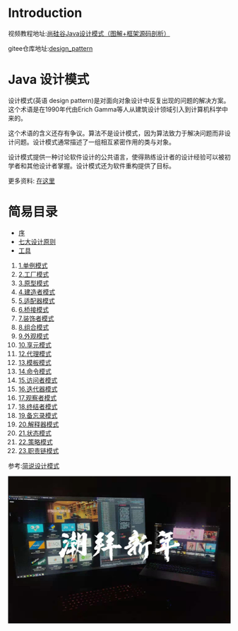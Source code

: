 # Introduction



视频教程地址:[尚硅谷Java设计模式（图解+框架源码剖析）](https://www.bilibili.com/video/BV1G4411c7N4)

gitee仓库地址:[design_pattern](https://gitee.com/victorfengming/design_pattern/)

# Java 设计模式

设计模式(英语 design pattern)是对面向对象设计中反复出现的问题的解决方案。这个术语是在1990年代由Erich Gamma等人从建筑设计领域引入到计算机科学中来的。

这个术语的含义还存有争议。算法不是设计模式，因为算法致力于解决问题而非设计问题。设计模式通常描述了一组相互紧密作用的类与对象。

设计模式提供一种讨论软件设计的公共语言，使得熟练设计者的设计经验可以被初学者和其他设计者掌握。设计模式还为软件重构提供了目标。


更多资料: [在这里](http://victorfengming.gitee.io/course/)

# 简易目录

- [序](03_何时会用到设计模式.md)
- [七大设计原则](05_七大原则.md)
- [工具](23_UML相关.md)

1. [1.单例模式](29_单例_饿汉_静态常量.md)
2. [2.工厂模式](39_工厂模式_简单工厂模式.md)
3. [3.原型模式](49_原型模式_克隆羊.md)
4. [4.建造者模式](55_建造者模式_盖房子.md)
5. [5.适配器模式](./60_适配器模式_工作原理.md)
6. [6.桥接模式](./65_桥接模式_手机问题.md)
7. [7.装饰者模式](./71_装饰者模式_起步.md)
8. [8.组合模式](./77_组合模式_院校展示.md)
9. [9.外观模式](./81_外观模式_影院管理.md)   
10. [10.享元模式](./86_享元模式_网站外包.md)
12. [12.代理模式](91_代理模式_基本介绍.md)
13. [13.模板模式](./96_模板模式_工作原理.md)
14. [14.命令模式](./101_命令模式_工作原理.md)
15. [15.访问者模式](./106_访问者模式_歌手评分.md)
16. [16.迭代器模式](./111_迭代器模式_统一遍历.md)
17. [17.观察者模式](./117_观察者模式_天气预报.md)
18. [18.终结者模式](./123_终结者模式_智能家庭.md)
19. [19.备忘录模式](./127_备忘录模式_游戏角色.md)
20. [20.解释器模式](./131_解释器模式_计算求值.md)
21. [21.状态模式](./136_状态模式_先看原理.md)
22. [22.策略模式](./140_策略模式_鸭子问题.md)
23. [23.职责链模式](./145_职责链模式_采购审批.md)   

参考:[简说设计模式](https://www.cnblogs.com/adamjwh/p/9033545.html)

![](./img/QQ截图20210209164627.png)
